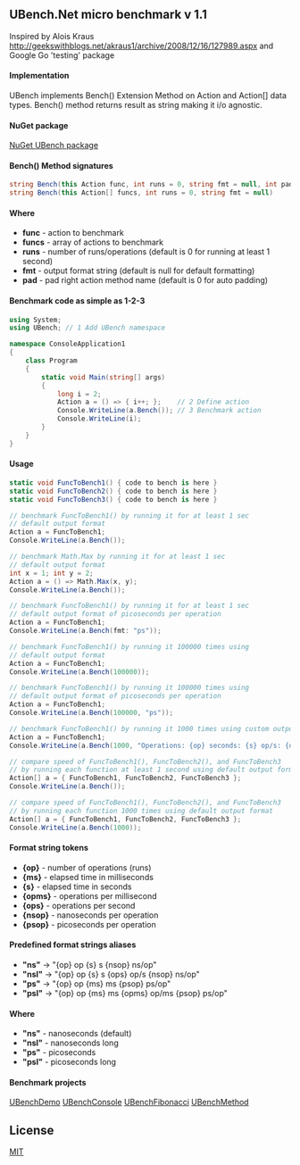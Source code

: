 ## UBench.Net micro benchmark v 1.1
 
Inspired by Alois Kraus http://geekswithblogs.net/akraus1/archive/2008/12/16/127989.aspx
and Google Go 'testing' package
 
#### Implementation

UBench implements Bench() Extension Method
on Action and Action[] data types. Bench() method
returns result as string making it i/o agnostic.

#### NuGet package

[NuGet UBench package](https://www.nuget.org/packages/UBench)

#### Bench() Method signatures

```c#
string Bench(this Action func, int runs = 0, string fmt = null, int pad = 0)
string Bench(this Action[] funcs, int runs = 0, string fmt = null)
```
#### Where

 - **func**  - action to benchmark
 - **funcs** - array of actions to benchmark
 - **runs**  - number of runs/operations (default is 0 for running at least 1 second)
 - **fmt**   - output format string (default is null for default formatting)
 - **pad**   - pad right action method name (default is 0 for auto padding)

#### Benchmark code as simple as 1-2-3
 
```c#
using System;
using UBench; // 1 Add UBench namespace

namespace ConsoleApplication1
{
    class Program
    {
        static void Main(string[] args)
        {
            long i = 2;
            Action a = () => { i++; };    // 2 Define action
            Console.WriteLine(a.Bench()); // 3 Benchmark action
            Console.WriteLine(i);
        }
    }
}
```
 
#### Usage

```c#
static void FuncToBench1() { code to bench is here }
static void FuncToBench2() { code to bench is here }
static void FuncToBench3() { code to bench is here }

// benchmark FuncToBench1() by running it for at least 1 sec
// default output format
Action a = FuncToBench1;
Console.WriteLine(a.Bench());

// benchmark Math.Max by running it for at least 1 sec
// default output format
int x = 1; int y = 2;
Action a = () => Math.Max(x, y);
Console.WriteLine(a.Bench());

// benchmark FuncToBench1() by running it for at least 1 sec
// default output format of picoseconds per operation
Action a = FuncToBench1;
Console.WriteLine(a.Bench(fmt: "ps"));

// benchmark FuncToBench1() by running it 100000 times using
// default output format
Action a = FuncToBench1;
Console.WriteLine(a.Bench(100000));

// benchmark FuncToBench1() by running it 100000 times using
// default output format of picoseconds per operation
Action a = FuncToBench1;
Console.WriteLine(a.Bench(100000, "ps"));

// benchmark FuncToBench1() by running it 1000 times using custom output format
Action a = FuncToBench1;
Console.WriteLine(a.Bench(1000, "Operations: {op} seconds: {s} op/s: {ops}"));

// compare speed of FuncToBench1(), FuncToBench2(), and FuncToBench3
// by running each function at least 1 second using default output format
Action[] a = { FuncToBench1, FuncToBench2, FuncToBench3 };
Console.WriteLine(a.Bench());

// compare speed of FuncToBench1(), FuncToBench2(), and FuncToBench3
// by running each function 1000 times using default output format
Action[] a = { FuncToBench1, FuncToBench2, FuncToBench3 };
Console.WriteLine(a.Bench(1000));
```

#### Format string tokens

 - **{op}**   - number of operations (runs)
 - **{ms}**   - elapsed time in milliseconds
 - **{s}**    - elapsed time in seconds
 - **{opms}** - operations per millisecond 
 - **{ops}**  - operations per second
 - **{nsop}** - nanoseconds per operation
 - **{psop}** - picoseconds per operation

#### Predefined format strings aliases

 - **"ns"**  -> "{op} op {s} s {nsop} ns/op"
 - **"nsl"** -> "{op} op {s} s {ops} op/s {nsop} ns/op"
 - **"ps"**  -> "{op} op {ms} ms {psop} ps/op"
 - **"psl"** -> "{op} op {ms} ms {opms} op/ms {psop} ps/op"

#### Where

 - **"ns"**  - nanoseconds (default)
 - **"nsl"** - nanoseconds long
 - **"ps"**  - picoseconds
 - **"psl"** - picoseconds long

#### Benchmark projects 

[UBenchDemo](UBenchDemo/README.md)
[UBenchConsole](UBenchConsole/README.md)
[UBenchFibonacci](UBenchFibonacci/README.md)
[UBenchMethod](UBenchMethod/README.md)
 
## License

[MIT](LICENSE.md)
